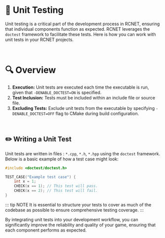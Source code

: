 
# 🧪 Unit Testing

Unit testing is a critical part of the development process in RCNET, ensuring that individual components function as expected. RCNET leverages the `doctest` framework to facilitate these tests. Here is how you can work with unit tests in your RCNET projects.

<br />

# 🔍 Overview

1. **Execution:** Unit tests are executed each time the executable is run, given that `-DENABLE_DOCTEST=ON` is specified.
2. **Test Inclusion:** Tests must be included within an include file or source file.
3. **Excluding Tests:** Exclude unit tests from the executable by specifying `-DENABLE_DOCTEST=OFF` flag to CMake during build configuration.

<br />

## ✏️ Writing a Unit Test

Unit tests are written in files : `*.cpp`, `*.h`, `*.hpp` using the `doctest` framework. Below is a basic example of how a test case might look:

```cpp
#include <doctest/doctest.h>

TEST_CASE("Example test case") {
    int x = 1;
    CHECK(x == 1); // This test will pass.
    CHECK(x == 2); // This test will fail.
}
```

::: tip NOTE
It is essential to structure your tests to cover as much of the codebase as possible to ensure comprehensive testing coverage.
:::

By integrating unit tests into your development workflow, you can significantly improve the reliability and quality of your game, ensuring that each component performs as expected.

